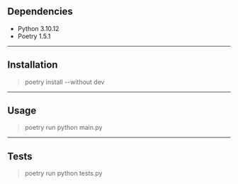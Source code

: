 ## Dependencies

* Python 3.10.12
* Poetry 1.5.1


---

## Installation

> poetry install --without dev



---


## Usage

> poetry run python main.py


---


## Tests
> poetry run python tests.py